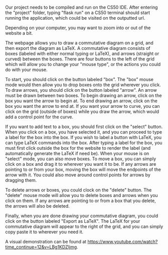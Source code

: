 
Our project needs to be compiled and run on the CS50 IDE. After entering the "project" folder, typing "flask run" on a CS50
terminal should start running the application, which could be visited on the outputted url.

Depending on your computer, you may want to zoom into or out of the website a bit.

The webpage allows you to draw a commutative diagram on a grid, and then export the diagram as LaTeX. A commutative diagram consists
of boxes (labeled with either normal typing or LaTeX), and arrows (straight or curved) between the boxes. There are four buttons to
the left of the grid which will allow you to change your "mouse type", or the actions you could do with your mouse.

To start, you should click on the button labeled "box". The "box" mouse mode would then allow you to drop boxes onto the grid
wherever you click. To draw arrows, you should click on the button labeled "arrow". An arrow must be drawn between two boxes. To
begin drawing an arrow, click on the box you want the arrow to begin at. To end drawing an arrow, click on the box you want the
arrow to end at. If you want your arrow to curve, you can click on the grid (outside of boxes) while you draw the arrow, which
would add a control point for the curve.

If you want to add text to a box, you should first click on the "select" button. When you click on a box, you have selected it, and
you can proceed to type a label for the box into the box. If you wish to label a button with LaTeX, you can type LaTeX commands into
the box. After typing a label for the box, you must first click outside the box for the website to render the label (and
automatically generate the LaTeX if need be). When your mouse is on "select" mode, you can also move boxes. To move a
box, you can simply click on a box and drag it to wherever you want it to be. If any arrows are pointing to or from your box, moving
the box will move the endpoints of the arrow with it. You could also move around control points for arrows by dragging them.

To delete arrows or boxes, you could clock on the "delete" button. The "delete" mouse mode will allow you to delete boxes and arrows
when you click on them. If any arrows are pointing to or from a box that you delete, the arrows will also be deleted.

Finally, when you are done drawing your commutative diagram, you could click on the button labeled "Export as LaTeX". The LaTeX for
your commutative diagram will appear to the right of the grid, and you can simply copy paste it to wherever you need it.

A visual demonstration can be found at https://www.youtube.com/watch?time_continue=12&v=LBg1KDZljmg.